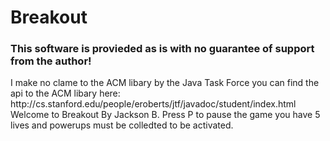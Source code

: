 # Breakout
<h3>This software is provieded as is with no guarantee of support from the author!</h3>  
I make no clame to the ACM libary by the Java Task Force you can find the api to the ACM libary here: http://cs.stanford.edu/people/eroberts/jtf/javadoc/student/index.html
Welcome to Breakout By Jackson B. Press P to pause the game you have 5 lives and powerups must be colledted to be activated.
